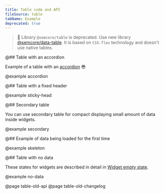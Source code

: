 ```yaml
---
title: Table code and API
fileSource: table
tabName: Example
deprecated: true
---
```


> 🚨 Library `@semcore/table` is deprecated. Use new library [@semcore/data-table](/table-group/data-table/). It is based on `CSS-flex` technology and doesn't use native tables.

@## Table with an accordion

Example of a table with an [accordion](/components/accordion) 😎

@example accordion

@## Table with a fixed header

@example sticky-head

@## Secondary table

You can use secondary table for compact displaying small amount of data inside widgets.

@example secondary

@## Example of data being loaded for the first time

@example skeleton

@## Table with no data

These states for widgets are described in detail in [Widget empty state](/components/widget-empty/widget-empty-code/).

@example no-data

@page table-old-api
@page table-old-changelog
